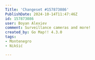 ```yaml
---
Title: 'Changeset #157873086'
PublishDate: 2024-10-14T11:47:46Z
id: 157873086
user: Boyan Alexiev
comment: Surveillance cameras and more!
created_by: Go Map!! 4.3.0
tags:
- Montenegro
- Nikšić

---
```

